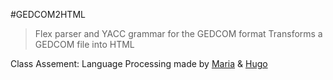 #GEDCOM2HTML
> Flex parser and YACC grammar for the GEDCOM format
> Transforms a GEDCOM file into HTML


Class Assement: Language Processing
made by [Maria](https://github.com/mariajbp) & [Hugo](https://github.com/hchexy)

